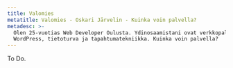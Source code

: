 ```yaml
---
title: Valomies
metatitle: Valomies - Oskari Järvelin - Kuinka voin palvella?
metadesc: >-
  Olen 25-vuotias Web Developer Oulusta. Ydinosaamistani ovat verkkopalvelut,
  WordPress, tietoturva ja tapahtumatekniikka. Kuinka voin palvella?
---
```

To Do.

